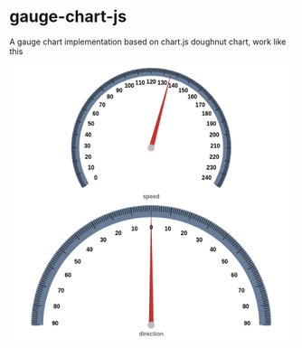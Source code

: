 gauge-chart-js
==============
A gauge chart implementation based on chart.js doughnut chart, work like this

![Alt text](/doc/screenshot.png?raw=true "gauge-chart-js")

